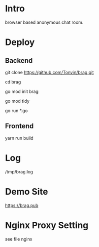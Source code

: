 # Intro
browser based anonymous chat room.

# Deploy

## Backend

git clone https://github.com/Tonvin/brag.git

cd brag

go mod init brag

go mod tidy

go run *.go

## Frontend

yarn run build

# Log
/tmp/brag.log

# Demo Site

https://brag.pub

# Nginx Proxy Setting
see file nginx
